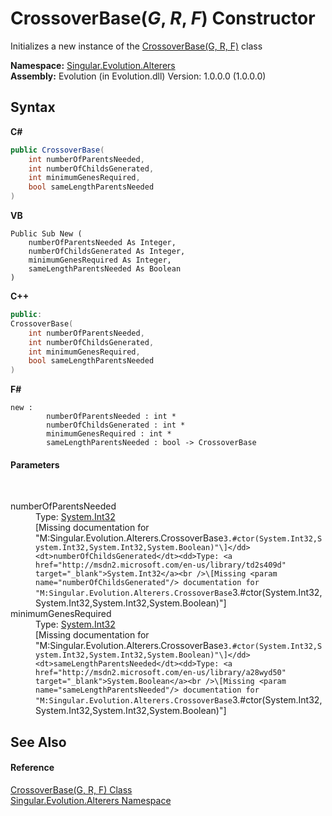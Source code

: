 # CrossoverBase(*G*, *R*, *F*) Constructor 
 

Initializes a new instance of the <a href="4631d0db-76c4-44f3-f8c5-488af00fd0e4">CrossoverBase(G, R, F)</a> class

**Namespace:**&nbsp;<a href="d83a42df-2b66-dfad-1be9-58a7420b0c0f">Singular.Evolution.Alterers</a><br />**Assembly:**&nbsp;Evolution (in Evolution.dll) Version: 1.0.0.0 (1.0.0.0)

## Syntax

**C#**<br />
``` C#
public CrossoverBase(
	int numberOfParentsNeeded,
	int numberOfChildsGenerated,
	int minimumGenesRequired,
	bool sameLengthParentsNeeded
)
```

**VB**<br />
``` VB
Public Sub New ( 
	numberOfParentsNeeded As Integer,
	numberOfChildsGenerated As Integer,
	minimumGenesRequired As Integer,
	sameLengthParentsNeeded As Boolean
)
```

**C++**<br />
``` C++
public:
CrossoverBase(
	int numberOfParentsNeeded, 
	int numberOfChildsGenerated, 
	int minimumGenesRequired, 
	bool sameLengthParentsNeeded
)
```

**F#**<br />
``` F#
new : 
        numberOfParentsNeeded : int * 
        numberOfChildsGenerated : int * 
        minimumGenesRequired : int * 
        sameLengthParentsNeeded : bool -> CrossoverBase
```


#### Parameters
&nbsp;<dl><dt>numberOfParentsNeeded</dt><dd>Type: <a href="http://msdn2.microsoft.com/en-us/library/td2s409d" target="_blank">System.Int32</a><br />\[Missing <param name="numberOfParentsNeeded"/> documentation for "M:Singular.Evolution.Alterers.CrossoverBase`3.#ctor(System.Int32,System.Int32,System.Int32,System.Boolean)"\]</dd><dt>numberOfChildsGenerated</dt><dd>Type: <a href="http://msdn2.microsoft.com/en-us/library/td2s409d" target="_blank">System.Int32</a><br />\[Missing <param name="numberOfChildsGenerated"/> documentation for "M:Singular.Evolution.Alterers.CrossoverBase`3.#ctor(System.Int32,System.Int32,System.Int32,System.Boolean)"\]</dd><dt>minimumGenesRequired</dt><dd>Type: <a href="http://msdn2.microsoft.com/en-us/library/td2s409d" target="_blank">System.Int32</a><br />\[Missing <param name="minimumGenesRequired"/> documentation for "M:Singular.Evolution.Alterers.CrossoverBase`3.#ctor(System.Int32,System.Int32,System.Int32,System.Boolean)"\]</dd><dt>sameLengthParentsNeeded</dt><dd>Type: <a href="http://msdn2.microsoft.com/en-us/library/a28wyd50" target="_blank">System.Boolean</a><br />\[Missing <param name="sameLengthParentsNeeded"/> documentation for "M:Singular.Evolution.Alterers.CrossoverBase`3.#ctor(System.Int32,System.Int32,System.Int32,System.Boolean)"\]</dd></dl>

## See Also


#### Reference
<a href="4631d0db-76c4-44f3-f8c5-488af00fd0e4">CrossoverBase(G, R, F) Class</a><br /><a href="d83a42df-2b66-dfad-1be9-58a7420b0c0f">Singular.Evolution.Alterers Namespace</a><br />